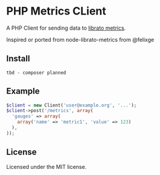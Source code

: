 # PHP Metrics CLient

A PHP Client for sending data to [librato metrics][].

Inspired or ported from node-librato-metrics from @felixge

[librato metrics]: metrics.librato.com

## Install

```
tbd - composer planned
```

## Example

```php
$client = new Client('user@example.org', '...');
$client->post('/metrics', array(
  'gauges' => array(
    array('name' => 'metric1', 'value' => 123)
  ),
));
```

## License

Licensed under the MIT license.